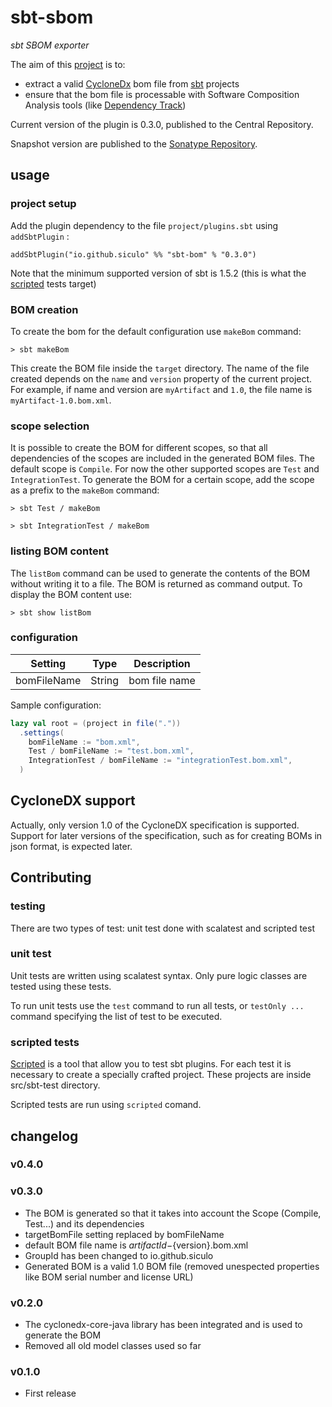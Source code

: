 # sbt-sbom

*sbt SBOM exporter*

The aim of this [project](https://github.com/sbt/sbt-sbom/) is to:

- extract a valid [CycloneDx](https://cyclonedx.org/) bom file from [sbt](https://www.scala-sbt.org/) projects
- ensure that the bom file is processable with Software Composition Analysis tools (like [Dependency Track](https://dependencytrack.org/))

Current version of the plugin is 0.3.0, published to the Central Repository.

Snapshot version are published to the [Sonatype Repository](https://s01.oss.sonatype.org/content/repositories/snapshots).

## usage

### project setup

Add the plugin dependency to the file `project/plugins.sbt` using `addSbtPlugin` :

`addSbtPlugin("io.github.siculo" %% "sbt-bom" % "0.3.0")`

Note that the minimum supported version of sbt is 1.5.2 (this is what the [scripted](https://www.scala-sbt.org/1.x/docs/Testing-sbt-plugins.html#scripted+test+framework) tests target)

### BOM creation

To create the bom for the default configuration use `makeBom` command:

`> sbt makeBom`

This create the BOM file inside the `target` directory. The name of the file created depends on the `name` and `version` property of the current project. For example, if name and version are `myArtifact` and `1.0`, the file name is `myArtifact-1.0.bom.xml`.

### scope selection

It is possible to create the BOM for different scopes, so that all dependencies of the scopes are included in the generated BOM files. The default scope is `Compile`. For now the other supported scopes are `Test` and `IntegrationTest`. To generate the BOM for a certain scope, add the scope as a prefix to the `makeBom` command:

`> sbt Test / makeBom`

`> sbt IntegrationTest / makeBom`

### listing BOM content

The `listBom` command can be used to generate the contents of the BOM without writing it to a file. The BOM is returned as command output. To display the BOM content use: 

`> sbt show listBom`

### configuration

| Setting     | Type        | Description   |
| ----------- | ----------- | ------------- |
| bomFileName | String      | bom file name |

Sample configuration:

```scala
lazy val root = (project in file("."))
  .settings(
    bomFileName := "bom.xml",
    Test / bomFileName := "test.bom.xml",
    IntegrationTest / bomFileName := "integrationTest.bom.xml",
  )
```

## CycloneDX support

Actually, only version 1.0 of the CycloneDX specification is supported. Support for later versions of the specification, such as for creating BOMs in json format, is expected later.

## Contributing

### testing

There are two types of test: unit test done with scalatest and scripted test

### unit test

Unit tests are written using scalatest syntax. Only pure logic classes are tested using these tests.

To run unit tests use the `test` command to run all tests, or `testOnly ...` command specifying the list of test to be
executed.

### scripted tests

[Scripted](https://www.scala-sbt.org/1.x/docs/Testing-sbt-plugins.html) is a tool that allow you to test sbt plugins.
For each test it is necessary to create a specially crafted project. These projects are inside src/sbt-test directory.

Scripted tests are run using `scripted` comand.

## changelog

### v0.4.0

### v0.3.0
- The BOM is generated so that it takes into account the Scope (Compile, Test...) and its dependencies
- targetBomFile setting replaced by bomFileName
- default BOM file name is ${artifactId}-${version}.bom.xml
- GroupId has been changed to io.github.siculo
- Generated BOM is a valid 1.0 BOM file (removed unespected properties like BOM serial number and license URL)

### v0.2.0
- The cyclonedx-core-java library has been integrated and is used to generate the BOM
- Removed all old model classes used so far

### v0.1.0
- First release
